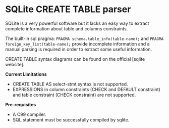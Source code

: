 # SQLite CREATE TABLE parser
SQLite is a very powerful software but it lacks an easy way to extract complete information about table and columns constraints.

The built-in sql pragma:
```PRAGMA schema.table_info(table-name);```
and
```PRAGMA foreign_key_list(table-name);```
provide incomplete information and a manual parsing is required in order to extract some useful information.

CREATE TABLE syntax diagrams can be found on the official [sqlite website].

**Current Limitations**
- CREATE TABLE AS select-stmt syntax is not supported.
- EXPRESSIONS in column constraints (CHECK and DEFAULT constraint) and table constraint (CHECK constraint) are not supported.

**Pre-requisites**
- A C99 compiler.
- SQL statement must be successfully compiled by sqlite.
